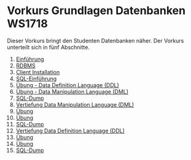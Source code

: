 # Vorkurs Grundlagen Datenbanken WS1718

Dieser Vorkurs bringt den Studenten Datenbanken näher. Der Vorkurs unterteilt sich in fünf Abschnitte.
1. [Einführung](./01_Einfuehrung/01_EinfuehrungDB.pdf)
2. [RDBMS](./02_RDBMS/02_RDBMS.pdf)
3. [Client Installation](./03_Client/03_Oracle_ClientInstall.pdf)
4. [SQL-Einführung](./04_SQLEinfuehrung/04_EinfuerungSQL.pdf)
  1. [Übung - Data Definition Language (DDL)](./04_SQLEinfuehrung/04_Uebung_-_DDL_Grundlagen.md)
  2. [Übung - Data Manipulation Language (DML)](./04_SQLEinfuehrung/04_Uebung_-_DML_Grundlagen.md)
  3. [SQL-Dump](./04_SQLEinfuehrung/SQL_-_EinfuehrungSQL.sql)
5. [Vertiefung Data Manipulation Language (DML)](./05_VertiefungDML/05_VertiefungDML.pdf)
  1. [Übung]()
  2. [Übung]()
  3. [SQL-Dump](./05_VertiefungDML/SQL_-_DB-Vertreter.sql)
6. [Vertiefung Data Definition Language (DDL)](./06_VertiefungDDL/06_VertiefungDDL.pdf)
  1. [Übung]()
  2. [Übung]()
  3. [SQL-Dump](./06_VertiefungDDL/SQL_-_DB-Vertreter.sql)
